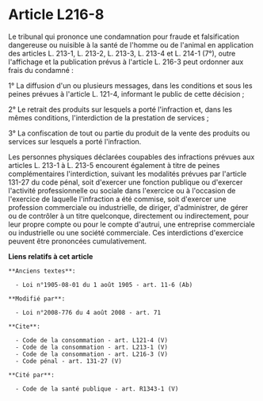 # Article L216-8

Le tribunal qui prononce une condamnation pour fraude et falsification dangereuse ou nuisible à la santé de l'homme ou de
l'animal en application des articles L. 213-1, L. 213-2, L. 213-3, L. 213-4 et L. 214-1 (7°), outre l'affichage et la
publication prévus à l'article L. 216-3 peut ordonner aux frais du condamné : 

1° La diffusion d'un ou plusieurs messages, dans les conditions et sous les peines prévues à l'article L. 121-4, informant le
public de cette décision ; 

2° Le retrait des produits sur lesquels a porté l'infraction et, dans les mêmes conditions, l'interdiction de la prestation
de services ; 

3° La confiscation de tout ou partie du produit de la vente des produits ou services sur lesquels a porté l'infraction. 

Les personnes physiques déclarées coupables des infractions prévues aux articles L. 213-1 à L. 213-5 encourent également à
titre de peines complémentaires l'interdiction, suivant les modalités prévues par l'article 131-27 du code pénal, soit
d'exercer une fonction publique ou d'exercer l'activité professionnelle ou sociale dans l'exercice ou à l'occasion de
l'exercice de laquelle l'infraction a été commise, soit d'exercer une profession commerciale ou industrielle, de diriger,
d'administrer, de gérer ou de contrôler à un titre quelconque, directement ou indirectement, pour leur propre compte ou pour
le compte d'autrui, une entreprise commerciale ou industrielle ou une société commerciale. Ces interdictions d'exercice
peuvent être prononcées cumulativement.

**Liens relatifs à cet article**

	**Anciens textes**:

	  - Loi n°1905-08-01 du 1 août 1905 - art. 11-6 (Ab)

	**Modifié par**:

	  - Loi n°2008-776 du 4 août 2008 - art. 71

	**Cite**:

	  - Code de la consommation - art. L121-4 (V)
	  - Code de la consommation - art. L213-1 (V)
	  - Code de la consommation - art. L216-3 (V)
	  - Code pénal - art. 131-27 (V)

	**Cité par**:

	  - Code de la santé publique - art. R1343-1 (V)
